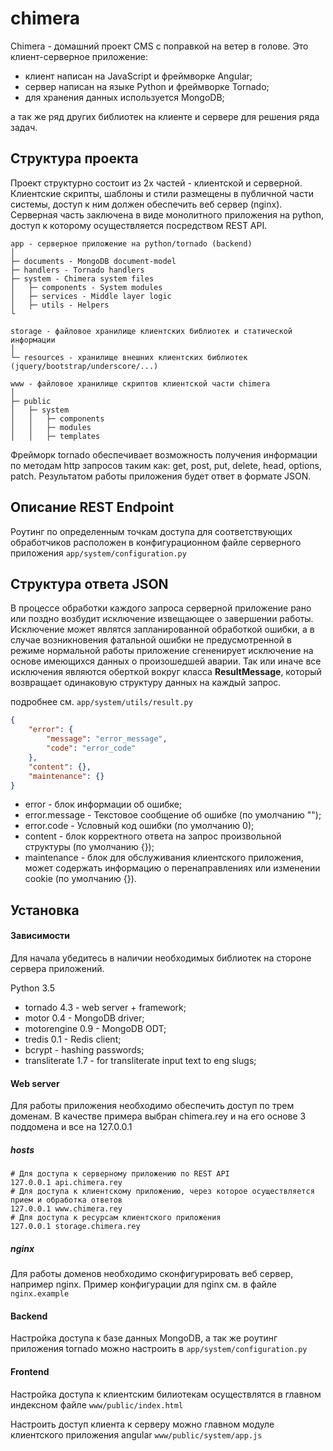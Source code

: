 chimera
=======

Chimera - домашний проект CMS с поправкой на ветер в голове. Это клиент-серверное приложение:
- клиент написан на JavaScript и фреймворке Angular;
- сервер написан на языке Python и фреймворке Tornado;
- для хранения данных используется MongoDB;

а так же ряд других библиотек на клиенте и сервере для решения ряда задач.

Структура проекта
-----------------

Проект структурно состоит из 2х частей - клиентской и серверной.
Клиентские скрипты, шаблоны и стили размещены в публичной части системы, доступ к ним должен обеспечить веб сервер (nginx).
Серверная часть заключена в виде монолитного приложения на python, доступ к которому осуществляется посредством REST API.

```
app - серверное приложение на python/tornado (backend)
│
├─ documents - MongoDB document-model
├─ handlers - Tornado handlers
├─ system - Chimera system files
│   ├─ components - System modules
│   ├─ services - Middle layer logic
│   ├─ utils - Helpers
└

storage - файловое хранилище клиентских библиотек и статической информации
│
└─ resources - хранилище внешних клиентских библиотек (jquery/bootstrap/underscore/...)

www - файловое хранилище скриптов клиентской части chimera
│
├─ public
│   ├─ system
│   │   ├─ components
│   │   ├─ modules
│   │   ├─ templates

```

Фрейморк tornado обеспечивает возможность получения информации по методам http запросов таким как:
get, post, put, delete, head, options, patch. Результатом работы приложения будет ответ в формате JSON.

Описание REST Endpoint
----------------------

Роутинг по определенным точкам доступа для соответствующих обработчиков расположен в конфигурационном
файле серверного приложения ```app/system/configuration.py```

Структура ответа JSON
---------------------

В процессе обработки каждого запроса серверной приложение рано или поздно возбудит исключение извещающее о
завершении работы. Исключение может являтся запланированной обработкой ошибки, а в случае возникновения фатальной ошибки не предусмотренной
в режиме нормальной работы приложение сгененирует исключение на основе имеющихся данных о произошедшей аварии.
Так или иначе все исключения являются оберткой вокруг класса __ResultMessage__, который возвращает одинаковую структуру данных
на каждый запрос.

подробнее см. ```app/system/utils/result.py```

```json
{
    "error": {
        "message": "error_message",
        "code": "error_code"
    },
    "content": {},
    "maintenance": {}
}
```

* error - блок информации об ошибке;
* error.message - Текстовое сообщение об ошибке (по умолчанию "");
* error.code - Условный код ошибки (по умолчанию 0);
* content - блок корректного ответа на запрос произвольной структуры (по умолчанию {});
* maintenance - блок для обслуживания клиентского приложения, может содержать информацию о перенаправлениях
 или изменении cookie (по умолчанию {}).

Установка
---------


#### Зависимости

Для начала убедитесь в наличии необходимых библиотек на стороне сервера приложений.

Python 3.5

* tornado 4.3 - web server + framework;
* motor 0.4 - MongoDB driver;
* motorengine 0.9 - MongoDB ODT;
* tredis 0.1 - Redis client;
* bcrypt - hashing passwords;
* transliterate 1.7 - for transliterate input text to eng slugs;


#### Web server

Для работы приложения необходимо обеспечить доступ по трем доменам.
В качестве примера выбран chimera.rey и на его основе 3 поддомена и все на 127.0.0.1


##### hosts

    # Для доступа к серверному приложению по REST API
    127.0.0.1 api.chimera.rey
    # Для доступа к клиентскому приложению, через которое осуществляется прием и обработка ответов
    127.0.0.1 www.chimera.rey
    # Для доступа к ресурсам клиентского приложения
    127.0.0.1 storage.chimera.rey


##### nginx

Для работы доменов необходимо сконфигурировать веб сервер, например nginx.
Пример конфигурации для nginx см. в файле ```nginx.example```


#### Backend

Настройка доступа к базе данных MongoDB, а так же роутинг приложения tornado можно настроить в ```app/system/configuration.py```


#### Frontend

Настройка доступа к клиентским билиотекам осуществлятся в главном индексном файле ```www/public/index.html```

Настроить доступ клиента к серверу можно главном модуле клиентского приложения angular ```www/public/system/app.js```